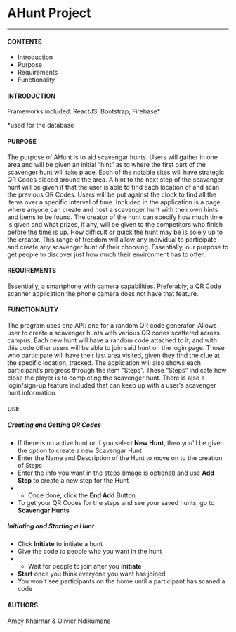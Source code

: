 # AHunt Project

----

#### CONTENTS
* Introduction
* Purpose
* Requirements
* Functionality

#### INTRODUCTION
Frameworks included: ReactJS, Bootstrap, Firebase*

*used for the database
        
#### PURPOSE
The purpose of AHunt is to aid scavengar hunts.
Users will gather in one area and will be given an initial “hint” as to where the first part of the scavenger hunt will take place. Each of the notable sites will have strategic QR Codes placed around the area. A hint to the next step of the scavenger hunt will be given if that the user is able to find each location of and scan the previous QR Codes. Users will be put against the clock to find all the items over a specific interval of time. Included in the application is a page where anyone can create and host a scavenger hunt with their own hints and items to be found. The creator of the hunt can specify how much time is given and what prizes, if any, will be given to the competitors who finish before the time is up. How difficult or quick the hunt may be is solely up to the creator. This range of freedom will allow any individual to participate and create any scavenger hunt of their choosing. Essentially, our purpose to get people to discover just how much their environment has to offer.

#### REQUIREMENTS
Essentially, a smartphone with camera capabilities. Preferably, a QR Code scanner application the phone camera does not have that feature.

#### FUNCTIONALITY
The program uses one API: one for a random QR code generator. Allows user to create a scavenger hunts with various QR codes scattered across campus. Each new hunt will have a random code attached to it, and with this code other users will be able to join said hunt on the login page. Those who participate will have their last area visited, given they find the clue at the specific location, tracked. The application will also shows each participant’s progress through the item “Steps”. These “Steps” indicate how close the player is to completing the scavenger hunt. There is also a login/sign-up feature included that can keep up with a user's scavenger hunt information.

#### USE

##### Creating and Getting QR Codes
- If there is no active hunt or if you select __New Hunt__, then you'll be given the option to create a new Scavengar Hunt
- Enter the Name and Description of the Hunt to move on to the creation of Steps
- Enter the info you want in the steps (image is optional) and use __Add Step__ to create a new step for the Hunt
- - Once done, click the __End Add__ Button
- To get your QR Codes for the steps and see your saved hunts, go to __Scavengar Hunts__

##### Initiating and Starting a Hunt
- Click __Initiate__ to initiate a hunt
- Give the code to people who you want in the hunt
- - Wait for people to join after you __Initiate__
- __Start__ once you think everyone you want has joined
- You won't see participants on the home until a participant has scaned a code

#### AUTHORS
Amey Khairnar & Olivier Ndikumana
